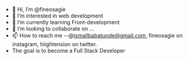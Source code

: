 - 👋 Hi, I’m @fineosagie
- 👀 I’m interested in web development
- 🌱 I’m currently learning Front-development
- 💞️ I’m looking to collaborate on ...
- 📫 How to reach me --@ismailbabatunde@gmail.com, fineosagie on instagram, hiightension on twitter.
- The goal is to become a Full Stack Developer
<!---
fineosagie/fineosagie is a ✨ special ✨ repository because its `README.md` (this file) appears on your GitHub profile.
You can click the Preview link to take a look at your changes.
--->
